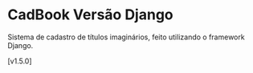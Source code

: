 # CadBook Versão Django

Sistema de cadastro de títulos imaginários, feito utilizando o framework Django.

[v1.5.0]
